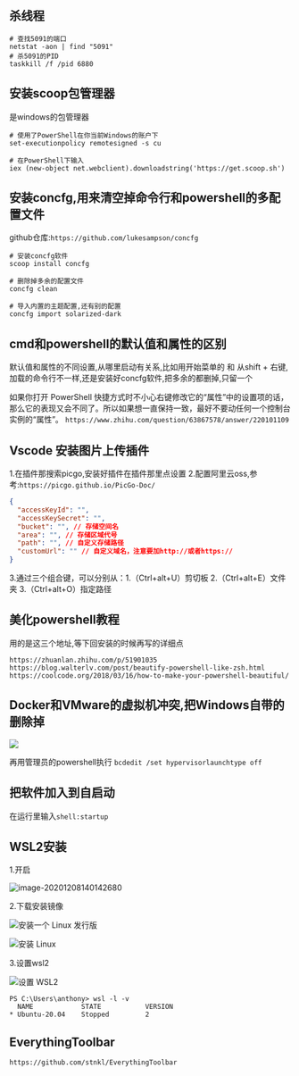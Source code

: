 ## 杀线程
```shell
# 查找5091的端口
netstat -aon | find "5091"
# 杀5091的PID
taskkill /f /pid 6880
```


## 安装scoop包管理器
是windows的包管理器

```shell
# 使用了PowerShell在你当前Windows的账户下
set-executionpolicy remotesigned -s cu

# 在PowerShell下输入
iex (new-object net.webclient).downloadstring('https://get.scoop.sh')
```

## 安装concfg,用来清空掉命令行和powershell的多配置文件
github仓库:`https://github.com/lukesampson/concfg`
```shell
# 安装concfg软件
scoop install concfg

# 删除掉多余的配置文件
concfg clean

# 导入内置的主题配置,还有别的配置
concfg import solarized-dark
```

## cmd和powershell的默认值和属性的区别
默认值和属性的不同设置,从哪里启动有关系,比如用开始菜单的 和 从shift + 右键,加载的命令行不一样,还是安装好concfg软件,把多余的都删掉,只留一个

如果你打开 PowerShell 快捷方式时不小心右键修改它的“属性”中的设置项的话，那么它的表现又会不同了。所以如果想一直保持一致，最好不要动任何一个控制台实例的“属性”。
`https://www.zhihu.com/question/63867578/answer/220101109`


## Vscode 安装图片上传插件
1.在插件那搜索picgo,安装好插件在插件那里点设置
2.配置阿里云oss,参考:`https://picgo.github.io/PicGo-Doc/`
```json
{
  "accessKeyId": "",
  "accessKeySecret": "",
  "bucket": "", // 存储空间名
  "area": "", // 存储区域代号
  "path": "", // 自定义存储路径
  "customUrl": "" // 自定义域名，注意要加http://或者https://
}
```
3.通过三个组合键，可以分别从：1.（Ctrl+alt+U）剪切板 2.（Ctrl+alt+E）文件夹 3.（Ctrl+alt+O）指定路径

## 美化powershell教程
用的是这三个地址,等下回安装的时候再写的详细点
```
https://zhuanlan.zhihu.com/p/51901035
https://blog.walterlv.com/post/beautify-powershell-like-zsh.html
https://coolcode.org/2018/03/16/how-to-make-your-powershell-beautiful/
```

## Docker和VMware的虚拟机冲突,把Windows自带的删除掉
![](https://cdn.jsdelivr.net/gh/YangAnLin/images/copy_20201226164302.png)

再用管理员的powershell执行
`bcdedit /set hypervisorlaunchtype off`



## 把软件加入到自启动

在运行里输入`shell:startup`



## WSL2安装

1.开启

![image-20201208140142680](https://cdn.jsdelivr.net/gh/YangAnLin/images/copy_20201226164244.png)

2.下载安装镜像

![安装一个 Linux 发行版](https://cdn.jsdelivr.net/gh/YangAnLin/images/copy_20201226164111.png)

![安装 Linux](https://cdn.jsdelivr.net/gh/YangAnLin/images/copy_20201226164126.png)

3.设置wsl2

![设置 WSL2](https://cdn.jsdelivr.net/gh/YangAnLin/images/copy_20201226164053.png)

```shell
PS C:\Users\anthony> wsl -l -v
  NAME            STATE           VERSION
* Ubuntu-20.04    Stopped         2
```



## EverythingToolbar

`https://github.com/stnkl/EverythingToolbar`